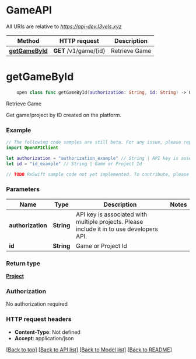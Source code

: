 # GameAPI

All URIs are relative to *https://api-dev.l3vels.xyz*

Method | HTTP request | Description
------------- | ------------- | -------------
[**getGameById**](GameAPI.md#getgamebyid) | **GET** /v1/game/{id} | Retrieve Game


# **getGameById**
```swift
    open class func getGameById(authorization: String, id: String) -> Observable<Project>
```

Retrieve Game

Get game/project by ID created on the platform.

### Example
```swift
// The following code samples are still beta. For any issue, please report via http://github.com/OpenAPITools/openapi-generator/issues/new
import OpenAPIClient

let authorization = "authorization_example" // String | API key is associated with multiple projects. Please include it in to use developers API.
let id = "id_example" // String | Game or Project Id

// TODO RxSwift sample code not yet implemented. To contribute, please open a ticket via http://github.com/OpenAPITools/openapi-generator/issues/new
```

### Parameters

Name | Type | Description  | Notes
------------- | ------------- | ------------- | -------------
 **authorization** | **String** | API key is associated with multiple projects. Please include it in to use developers API. | 
 **id** | **String** | Game or Project Id | 

### Return type

[**Project**](Project.md)

### Authorization

No authorization required

### HTTP request headers

 - **Content-Type**: Not defined
 - **Accept**: application/json

[[Back to top]](#) [[Back to API list]](../README.md#documentation-for-api-endpoints) [[Back to Model list]](../README.md#documentation-for-models) [[Back to README]](../README.md)

